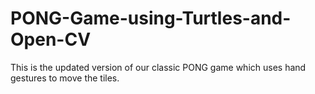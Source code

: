 # PONG-Game-using-Turtles-and-Open-CV
This is the updated version of our classic PONG game which uses hand gestures to move the tiles. 
